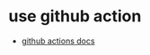 # use github action

* [github actions docs](https://docs.github.com/en/actions/learn-github-actions/workflow-syntax-for-github-actions)